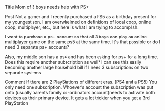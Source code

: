 Title
Mom of 3 boys needs help with PS+

Post
Not a gamer and I recently purchased a PS5 as a birthday present for my youngest son. I am overwhelmed on definitions of local coop, online coop, multiplayer, etc., but here is what I am trying to accomplish. 

I want to purchase a ps+ account so that all 3 boys can play an online multiplayer game on the same ps5 at the same time. It's that possible or do I need 3 separate ps+ accounts?

Also, my middle son has a ps4 and has been asking for ps+ for a long time.  Does this require another subscription as well?  I can see this easily becoming another large household bill if I need 3 subscriptions on two separate systems.

Comment
If there are 2 PlayStations of different eras. (PS4 and a PS5) You only need one subscription. Whoever’s account the subscription was put onto (usually parents family co-ordinators account)needs to activate both devices as their primary device.  It gets a lot trickier when you get a 3rd PlayStation
